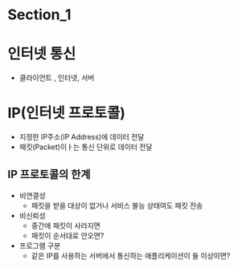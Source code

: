 # Section_1

# 인터넷 통신
- 클라이언트 , 인터넷, 서버

# IP(인터넷 프로토콜)
- 지정한 IP주소(IP Address)에 데이터 전달
- 패킷(Packet)이ㅏ는 통신 단위로 데이터 전달

## IP 프로토콜의 한계
- 비연결성
  - 패킷을 받을 대상이 없거나 서비스 불능 상태여도 패킷 전송
- 비신뢰성
  - 중간에 패킷이 사라지면
  - 패킷이 순서대로 안오면?
- 프로그램 구분
  - 같은 IP를 사용하는 서버에서 통신하는 애플리케이션이 둘 이상이면?

